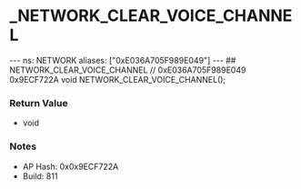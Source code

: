 # _NETWORK_CLEAR_VOICE_CHANNEL

--- ns: NETWORK aliases: ["0xE036A705F989E049"] --- ## NETWORK_CLEAR_VOICE_CHANNEL  // 0xE036A705F989E049 0x9ECF722A void NETWORK_CLEAR_VOICE_CHANNEL();

### Return Value
* void

### Notes
* AP Hash: 0x0x9ECF722A
* Build: 811


